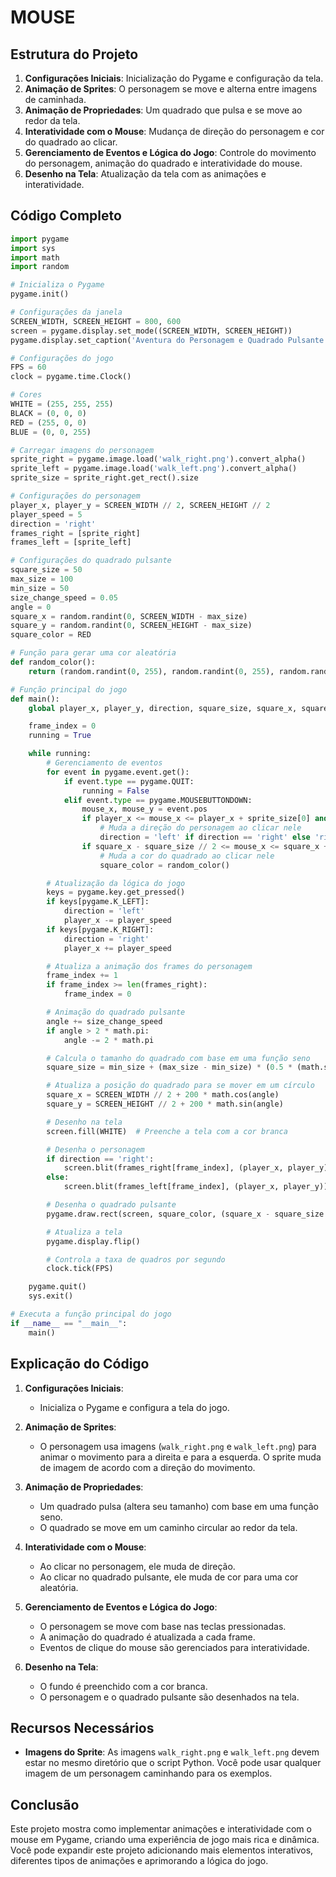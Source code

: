 # MOUSE
## Estrutura do Projeto
1. **Configurações Iniciais**: Inicialização do Pygame e configuração da tela.
2. **Animação de Sprites**: O personagem se move e alterna entre imagens de caminhada.
3. **Animação de Propriedades**: Um quadrado que pulsa e se move ao redor da tela.
4. **Interatividade com o Mouse**: Mudança de direção do personagem e cor do quadrado ao clicar.
5. **Gerenciamento de Eventos e Lógica do Jogo**: Controle do movimento do personagem, animação do quadrado e interatividade do mouse.
6. **Desenho na Tela**: Atualização da tela com as animações e interatividade.

## Código Completo
```python
import pygame
import sys
import math
import random

# Inicializa o Pygame
pygame.init()

# Configurações da janela
SCREEN_WIDTH, SCREEN_HEIGHT = 800, 600
screen = pygame.display.set_mode((SCREEN_WIDTH, SCREEN_HEIGHT))
pygame.display.set_caption('Aventura do Personagem e Quadrado Pulsante com Interatividade do Mouse')

# Configurações do jogo
FPS = 60
clock = pygame.time.Clock()

# Cores
WHITE = (255, 255, 255)
BLACK = (0, 0, 0)
RED = (255, 0, 0)
BLUE = (0, 0, 255)

# Carregar imagens do personagem
sprite_right = pygame.image.load('walk_right.png').convert_alpha()
sprite_left = pygame.image.load('walk_left.png').convert_alpha()
sprite_size = sprite_right.get_rect().size

# Configurações do personagem
player_x, player_y = SCREEN_WIDTH // 2, SCREEN_HEIGHT // 2
player_speed = 5
direction = 'right'
frames_right = [sprite_right]
frames_left = [sprite_left]

# Configurações do quadrado pulsante
square_size = 50
max_size = 100
min_size = 50
size_change_speed = 0.05
angle = 0
square_x = random.randint(0, SCREEN_WIDTH - max_size)
square_y = random.randint(0, SCREEN_HEIGHT - max_size)
square_color = RED

# Função para gerar uma cor aleatória
def random_color():
    return (random.randint(0, 255), random.randint(0, 255), random.randint(0, 255))

# Função principal do jogo
def main():
    global player_x, player_y, direction, square_size, square_x, square_y, angle, square_color

    frame_index = 0
    running = True

    while running:
        # Gerenciamento de eventos
        for event in pygame.event.get():
            if event.type == pygame.QUIT:
                running = False
            elif event.type == pygame.MOUSEBUTTONDOWN:
                mouse_x, mouse_y = event.pos
                if player_x <= mouse_x <= player_x + sprite_size[0] and player_y <= mouse_y <= player_y + sprite_size[1]:
                    # Muda a direção do personagem ao clicar nele
                    direction = 'left' if direction == 'right' else 'right'
                if square_x - square_size // 2 <= mouse_x <= square_x + square_size // 2 and square_y - square_size // 2 <= mouse_y <= square_y + square_size // 2:
                    # Muda a cor do quadrado ao clicar nele
                    square_color = random_color()

        # Atualização da lógica do jogo
        keys = pygame.key.get_pressed()
        if keys[pygame.K_LEFT]:
            direction = 'left'
            player_x -= player_speed
        if keys[pygame.K_RIGHT]:
            direction = 'right'
            player_x += player_speed

        # Atualiza a animação dos frames do personagem
        frame_index += 1
        if frame_index >= len(frames_right):
            frame_index = 0

        # Animação do quadrado pulsante
        angle += size_change_speed
        if angle > 2 * math.pi:
            angle -= 2 * math.pi

        # Calcula o tamanho do quadrado com base em uma função seno
        square_size = min_size + (max_size - min_size) * (0.5 * (math.sin(angle) + 1))

        # Atualiza a posição do quadrado para se mover em um círculo
        square_x = SCREEN_WIDTH // 2 + 200 * math.cos(angle)
        square_y = SCREEN_HEIGHT // 2 + 200 * math.sin(angle)

        # Desenho na tela
        screen.fill(WHITE)  # Preenche a tela com a cor branca

        # Desenha o personagem
        if direction == 'right':
            screen.blit(frames_right[frame_index], (player_x, player_y))
        else:
            screen.blit(frames_left[frame_index], (player_x, player_y))

        # Desenha o quadrado pulsante
        pygame.draw.rect(screen, square_color, (square_x - square_size // 2, square_y - square_size // 2, square_size, square_size))

        # Atualiza a tela
        pygame.display.flip()

        # Controla a taxa de quadros por segundo
        clock.tick(FPS)

    pygame.quit()
    sys.exit()

# Executa a função principal do jogo
if __name__ == "__main__":
    main()
```

## Explicação do Código
1. **Configurações Iniciais**:
   - Inicializa o Pygame e configura a tela do jogo.

2. **Animação de Sprites**:
   - O personagem usa imagens (`walk_right.png` e `walk_left.png`) para animar o movimento para a direita e para a esquerda. O sprite muda de imagem de acordo com a direção do movimento.

3. **Animação de Propriedades**:
   - Um quadrado pulsa (altera seu tamanho) com base em uma função seno.
   - O quadrado se move em um caminho circular ao redor da tela.

4. **Interatividade com o Mouse**:
   - Ao clicar no personagem, ele muda de direção.
   - Ao clicar no quadrado pulsante, ele muda de cor para uma cor aleatória.

5. **Gerenciamento de Eventos e Lógica do Jogo**:
   - O personagem se move com base nas teclas pressionadas.
   - A animação do quadrado é atualizada a cada frame.
   - Eventos de clique do mouse são gerenciados para interatividade.

6. **Desenho na Tela**:
   - O fundo é preenchido com a cor branca.
   - O personagem e o quadrado pulsante são desenhados na tela.

## Recursos Necessários
- **Imagens do Sprite**: As imagens `walk_right.png` e `walk_left.png` devem estar no mesmo diretório que o script Python. Você pode usar qualquer imagem de um personagem caminhando para os exemplos.

## Conclusão
Este projeto mostra como implementar animações e interatividade com o mouse em Pygame, criando uma experiência de jogo mais rica e dinâmica. Você pode expandir este projeto adicionando mais elementos interativos, diferentes tipos de animações e aprimorando a lógica do jogo.